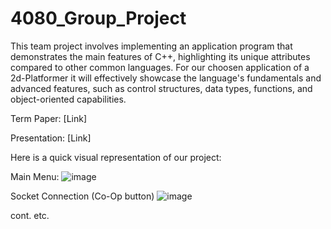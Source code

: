 # 4080_Group_Project

This team project involves implementing an application program that demonstrates the main features of C++, highlighting its unique attributes compared to other common languages. For our choosen application of a 2d-Platformer it will effectively showcase the language's fundamentals and advanced features, such as control structures, data types, functions, and object-oriented capabilities.

Term Paper: [Link]

Presentation: [Link]

Here is a quick visual representation of our project:

Main Menu:
![image](https://github.com/user-attachments/assets/7bfa9419-7102-4993-b06c-0ea530a7f8ab)

Socket Connection (Co-Op button)
![image](https://github.com/user-attachments/assets/8dc0411d-c2e2-4da9-9cad-8b316abb203f)

cont. etc.
